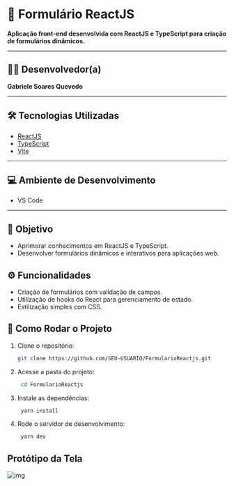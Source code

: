 
# 📝 Formulário ReactJS

**Aplicação front-end desenvolvida com ReactJS e TypeScript para criação de formulários dinâmicos.**

---

## 🧑‍💻 Desenvolvedor(a)

**Gabriele Soares Quevedo**

---

## 🛠️ Tecnologias Utilizadas

- [ReactJS](https://reactjs.org/)
- [TypeScript](https://www.typescriptlang.org/)
- [Vite](https://vitejs.dev/)

---

## 💻 Ambiente de Desenvolvimento

- VS Code

---

## 🎯 Objetivo
- Aprimorar conhecimentos em ReactJS e TypeScript.
- Desenvolver formulários dinâmicos e interativos para aplicações web.

## ⚙️ Funcionalidades
- Criação de formulários com validação de campos.
- Utilização de hooks do React para gerenciamento de estado.
- Estilização simples com CSS.

## 🚀 Como Rodar o Projeto

1. Clone o repositório:
   ```bash
   git clone https://github.com/SEU-USUARIO/FormularioReactjs.git
2. Acesse a pasta do projeto:
   ```bash
    cd FormularioReactjs
3. Instale as dependências:
   ```bash
    yarn install
4. Rode o servidor de desenvolvimento:
   ```bash
    yarn dev

## Protótipo da Tela
![img](./img/t1.png)
